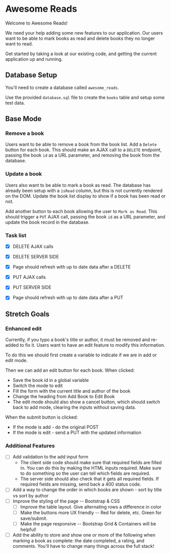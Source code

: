 # Awesome Reads

Welcome to Awesome Reads!

We need your help adding some new features to our application. Our users want to be able to mark books as read and delete books they no longer want to read.

Get started by taking a look at our existing code, and getting the current application up and running.

## Database Setup

You'll need to create a database called `awesome_reads`.

Use the provided `database.sql` file to create the `books` table and setup some test data.

## Base Mode

### Remove a book

Users want to be able to remove a book from the book list. Add a `Delete` button for each book. This should make an AJAX call to a `DELETE` endpoint, passing the book `id` as a URL parameter, and removing the book from the database.

### Update a book

Users also want to be able to mark a book as read. The database has already been setup with a `isRead` column, but this is not currently rendered on the DOM. Update the book list display to show if a book has been read or not.

Add another button to each book allowing the user to `Mark as Read`. This should trigger a `PUT` AJAX call, passing the book `id` as a URL parameter, and update the book record in the database.

### Task list

- [x] DELETE AJAX calls
- [x] DELETE SERVER SIDE
- [x] Page should refresh with up to date data after a DELETE

- [x] PUT AJAX calls
- [x] PUT SERVER SIDE
- [x] Page should refresh with up to date data after a PUT

## Stretch Goals

### Enhanced edit

Currently, if you typo a book's title or author, it must be removed and re-added to fix it. Users want to have an edit feature to modify this information.

To do this we should first create a variable to indicate if we are in add or edit mode.

Then we can add an edit button for each book. When clicked:

- Save the book id in a global variable
- Switch the mode to edit
- Fill the form with the current title and author of the book
- Change the heading from Add Book to Edit Book
- The edit mode should also show a cancel button, which should switch back to add mode, clearing the inputs without saving data.

When the submit button is clicked:

- If the mode is add - do the original POST
- If the mode is edit - send a PUT with the updated information

### Additional Features

- [ ] Add validation to the add input form
  - The client side code should make sure that required fields are filled in. You can do this by making the HTML inputs required. Make sure to do something so the user can tell which fields are required.
  - The server side should also check that it gets all required fields. If required fields are missing, send back a 400 status code.
- [ ] Add a way to change the order in which books are shown - sort by title vs sort by author
- [ ] Improve the styling of the page -- Bootstrap & CSS
  - [ ] Improve the table layout. Give alternating rows a difference in color
  - [ ] Make the buttons more UX friendly -- Red for delete, etc. Green for save/submit.
  - [ ] Make the page responsive -- Bootstrap Grid & Containers will be helpful!
- [ ] Add the ability to store and show one or more of the following when marking a book as complete: the date completed, a rating, and comments. You'll have to change many things across the full stack!
